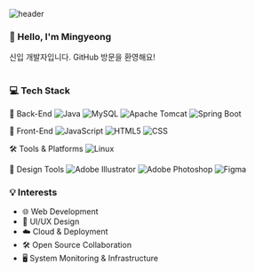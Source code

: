 ![header](https://capsule-render.vercel.app/api?type=waving&height=150&color=random&t!&fontColor=FFFFFF&animation=fadeIn)

### 👋 Hello, I'm Mingyeong  
신입 개발자입니다. GitHub 방문을 환영해요!
<br>
<br>
### 💻 Tech Stack

🧠 Back-End
![Java](https://img.shields.io/badge/java-%23ED8B00.svg?style=for-the-badge&logo=openjdk&logoColor=white)
![MySQL](https://img.shields.io/badge/mysql-4479A1.svg?style=for-the-badge&logo=mysql&logoColor=white)
![Apache Tomcat](https://img.shields.io/badge/apache%20tomcat-%23F8DC75.svg?style=for-the-badge&logo=apache-tomcat&logoColor=black)
![Spring Boot](https://img.shields.io/badge/Spring%20Boot-6DB33F?style=for-the-badge&logo=springboot&logoColor=white)

🎨 Front-End
![JavaScript](https://img.shields.io/badge/javascript-%23323330.svg?style=for-the-badge&logo=javascript&logoColor=%23F7DF1E)
![HTML5](https://img.shields.io/badge/html5-%23E34F26.svg?style=for-the-badge&logo=html5&logoColor=white)
![CSS](https://img.shields.io/badge/css-%231572B6.svg?style=for-the-badge&logo=css3&logoColor=white)



🛠️ Tools & Platforms
![Linux](https://img.shields.io/badge/Linux-FCC624?style=for-the-badge&logo=linux&logoColor=black)


🎨 Design Tools
![Adobe Illustrator](https://img.shields.io/badge/adobe%20illustrator-%23FF9A00.svg?style=for-the-badge&logo=adobe%20illustrator&logoColor=white)
![Adobe Photoshop](https://img.shields.io/badge/adobe%20photoshop-%2331A8FF.svg?style=for-the-badge&logo=adobe%20photoshop&logoColor=white)
![Figma](https://img.shields.io/badge/figma-%23F24E1E.svg?style=for-the-badge&logo=figma&logoColor=white)


### 💡 Interests
- 🌐 Web Development
- 🎨 UI/UX Design
- ☁️ Cloud & Deployment
- 🛠️ Open Source Collaboration
- 🖥️ System Monitoring & Infrastructure


